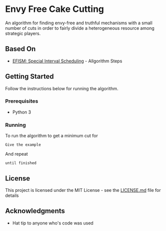 # Envy Free Cake Cutting
An algorithm for finding envy-free and truthful mechanisms with a small number of cuts in order to fairly divide a heterogeneous resource among strategic players.

## Based On

* [EFISM: Special Interval Scheduling](https://www.aaai.org/ocs/index.php/AAAI/AAAI17/paper/download/14608/13780) - Allgorithm Steps

## Getting Started

Follow the instructions below for running the algorithm.

### Prerequisites

* Python 3

### Running

To run the algorithm to get a minimum cut for 

```
Give the example
```

And repeat

```
until finished
```

## License

This project is licensed under the MIT License - see the [LICENSE.md](LICENSE.md) file for details

## Acknowledgments

* Hat tip to anyone who's code was used
